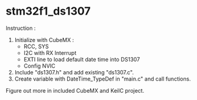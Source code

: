 # stm32f1_ds1307

Instruction : 
1. Initialize with CubeMX : 
   - RCC, SYS
   - I2C with RX Interrupt
   - EXTI line to load default date time into DS1307
   - Config NVIC
2. Include "ds1307.h" and add existing "ds1307.c".
3. Create variable with DateTime_TypeDef in "main.c" and call functions.

Figure out more in included CubeMX and KeilC project.
